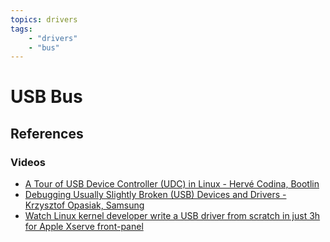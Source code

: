 ```yaml
---
topics: drivers
tags:
    - "drivers"
    - "bus"
---
```


# USB Bus

## References

### Videos

- [A Tour of USB Device Controller (UDC) in Linux - Hervé Codina, Bootlin](https://youtu.be/LJuE2RhfgnA)
- [Debugging Usually Slightly Broken (USB) Devices and Drivers - Krzysztof Opasiak, Samsung](https://youtu.be/6UHqtbiJX94)
- [Watch Linux kernel developer write a USB driver from scratch in just 3h for Apple Xserve front-panel](https://youtu.be/IXBC85SGC0Q)

